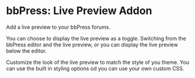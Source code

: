# bbPress: Live Preview Addon

Add a live preview to your bbPress forums.

You can choose to display the live preview as a toggle. Switching from the bbPress editor and the live preview, or you can display the live preview below the editor.

Customize the look of the live preview to match the style of you theme. You can use the built in styling options od you can use your own custom CSS.
